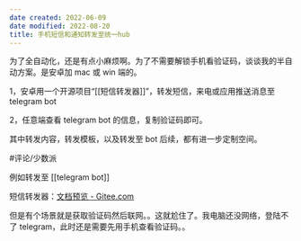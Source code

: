 ```yaml
---
date created: 2022-06-09
date modified: 2022-08-20
title: 手机短信和通知转发至统一hub
---
```


为了全自动化，还是有点小麻烦啊。为了不需要解锁手机看验证码，谈谈我的半自动方案。是安卓加 mac 或 win 端的。

1，安卓用一个开源项目“[[短信转发器]]”，转发短信，来电或应用推送消息至 telegram bot

2，任意端查看 telegram bot 的信息，复制验证码即可。

其中转发内容，转发模板，以及转发至 bot 后续，都有进一步定制空间。

#评论/少数派

例如转发至 [[telegram bot]]

短信转发器：[文档预览 - Gitee.com](https://gitee.com/pp/SmsForwarder/wikis/pages?sort_id=4863779&doc_id=1821427)

但是有个场景就是获取验证码然后联网。。这就尬住了。我电脑还没网络，登陆不了 telegram，此时还是需要先用手机查看验证码。。
